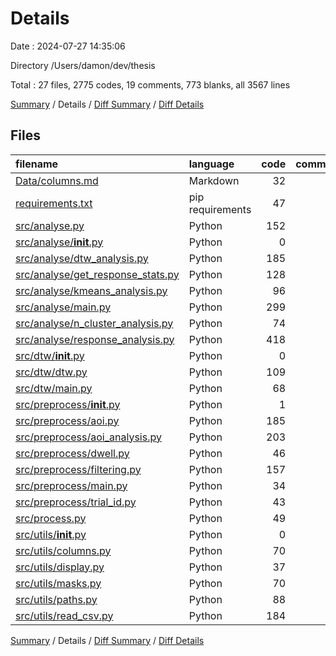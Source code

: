 # Details

Date : 2024-07-27 14:35:06

Directory /Users/damon/dev/thesis

Total : 27 files,  2775 codes, 19 comments, 773 blanks, all 3567 lines

[Summary](results.md) / Details / [Diff Summary](diff.md) / [Diff Details](diff-details.md)

## Files
| filename | language | code | comment | blank | total |
| :--- | :--- | ---: | ---: | ---: | ---: |
| [Data/columns.md](/Data/columns.md) | Markdown | 32 | 0 | 15 | 47 |
| [requirements.txt](/requirements.txt) | pip requirements | 47 | 0 | 1 | 48 |
| [src/analyse.py](/src/analyse.py) | Python | 152 | 2 | 36 | 190 |
| [src/analyse/__init__.py](/src/analyse/__init__.py) | Python | 0 | 0 | 1 | 1 |
| [src/analyse/dtw_analysis.py](/src/analyse/dtw_analysis.py) | Python | 185 | 2 | 64 | 251 |
| [src/analyse/get_response_stats.py](/src/analyse/get_response_stats.py) | Python | 128 | 0 | 56 | 184 |
| [src/analyse/kmeans_analysis.py](/src/analyse/kmeans_analysis.py) | Python | 96 | 0 | 27 | 123 |
| [src/analyse/main.py](/src/analyse/main.py) | Python | 299 | 7 | 39 | 345 |
| [src/analyse/n_cluster_analysis.py](/src/analyse/n_cluster_analysis.py) | Python | 74 | 0 | 25 | 99 |
| [src/analyse/response_analysis.py](/src/analyse/response_analysis.py) | Python | 418 | 4 | 121 | 543 |
| [src/dtw/__init__.py](/src/dtw/__init__.py) | Python | 0 | 0 | 1 | 1 |
| [src/dtw/dtw.py](/src/dtw/dtw.py) | Python | 109 | 0 | 20 | 129 |
| [src/dtw/main.py](/src/dtw/main.py) | Python | 68 | 3 | 27 | 98 |
| [src/preprocess/__init__.py](/src/preprocess/__init__.py) | Python | 1 | 0 | 0 | 1 |
| [src/preprocess/aoi.py](/src/preprocess/aoi.py) | Python | 185 | 0 | 46 | 231 |
| [src/preprocess/aoi_analysis.py](/src/preprocess/aoi_analysis.py) | Python | 203 | 0 | 57 | 260 |
| [src/preprocess/dwell.py](/src/preprocess/dwell.py) | Python | 46 | 0 | 15 | 61 |
| [src/preprocess/filtering.py](/src/preprocess/filtering.py) | Python | 157 | 0 | 43 | 200 |
| [src/preprocess/main.py](/src/preprocess/main.py) | Python | 34 | 0 | 4 | 38 |
| [src/preprocess/trial_id.py](/src/preprocess/trial_id.py) | Python | 43 | 0 | 13 | 56 |
| [src/process.py](/src/process.py) | Python | 49 | 1 | 10 | 60 |
| [src/utils/__init__.py](/src/utils/__init__.py) | Python | 0 | 0 | 1 | 1 |
| [src/utils/columns.py](/src/utils/columns.py) | Python | 70 | 0 | 22 | 92 |
| [src/utils/display.py](/src/utils/display.py) | Python | 37 | 0 | 12 | 49 |
| [src/utils/masks.py](/src/utils/masks.py) | Python | 70 | 0 | 53 | 123 |
| [src/utils/paths.py](/src/utils/paths.py) | Python | 88 | 0 | 24 | 112 |
| [src/utils/read_csv.py](/src/utils/read_csv.py) | Python | 184 | 0 | 40 | 224 |

[Summary](results.md) / Details / [Diff Summary](diff.md) / [Diff Details](diff-details.md)